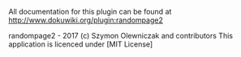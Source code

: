 All documentation for this plugin can be found at
http://www.dokuwiki.org/plugin:randompage2

randompage2 - 2017 (c) Szymon Olewniczak and contributors 
This application is licenced under [MIT License]

